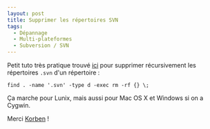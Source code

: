 ```yaml
---
layout: post
title: Supprimer les répertoires SVN
tags:
  - Dépannage
  - Multi-plateformes
  - Subversion / SVN
---
```


Petit tuto très pratique trouvé
[ici](http://www.korben.info/supprimer-les-repertoires-svn-sous-linux.html) pour
supprimer récursivement les répertoires `.svn` d'un répertoire :

```
find . -name '.svn' -type d -exec rm -rf {} \;
```

Ça marche pour Lunix, mais aussi pour Mac OS X et Windows si on a Cygwin.

Merci [Korben](http://www.korben.info/) !

